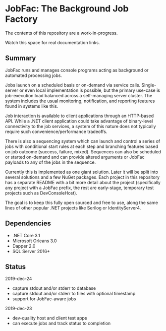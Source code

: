 
# JobFac: The Background Job Factory

The contents of this repository are a work-in-progress.

Watch this space for real documentation links.

## Summary

JobFac runs and manages console programs acting as background or automated processing jobs. 

Jobs launch on a scheduled basis or on-demand via service calls. Single-server or even local implementation is possible, but the primary use-case is job-execution load balanced across a self-managing server cluster. The system includes the usual monitoring, notification, and reporting features found in systems like this.

Job interaction is available to client applications through an HTTP-based API. While a .NET client application could take advantage of binary-level connectivity to the job services, a system of this nature does not typically require such convenience/performance tradeoffs.

There is also a sequencing system which can launch and control a series of jobs with conditional start rules at each step and branching features based on job outcome (success, failure, mixed). Sequences can also be scheduled or started on-demand and can provide altered arguments or JobFac payloads to any of the jobs in the sequence.

Currently this is implemented as one giant solution. Later it will be split into several solutions and a few NuGet packages. Each project in this repository has a separate README with a bit more detail about the project (specifically any project with a JobFac prefix, the rest are early-stage, temporary test projects such as DevConsoleHost).

The goal is to keep this fully open sourced and free to use, along the same lines of other popular .NET projects like Serilog or IdentityServer4.

## Dependencies

* .NET Core 3.1
* Microsoft Orleans 3.0
* Dapper 2.0
* SQL Server 2016+

## Status

2019-dec-24
* capture stdout and/or stderr to database
* capture stdout and/or stderr to files with optional timestamp
* support for JobFac-aware jobs

2019-dec-23
* dev-quality host and client test apps
* can execute jobs and track status to completion